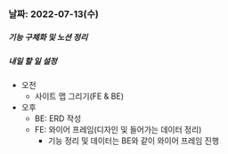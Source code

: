   ### 날짜: 2022-07-13(수)

##### 기능 구체화 및 노션 정리

##### 내일 할 일 설정

- 오전
  - 사이트 맵 그리기(FE & BE)
- 오후
  - BE: ERD 작성
  - FE: 와이어 프레임(디자인 및 들어가는 데이터 정리)
    - 기능 정리 및 데이터는 BE와 같이 와이어 프레임 진행